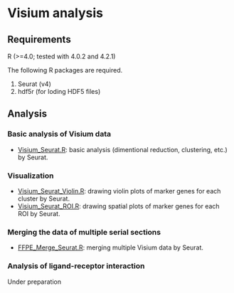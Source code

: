 # Visium analysis

## Requirements
R (>=4.0; tested with 4.0.2 and 4.2.1)

The following R packages are required.
1. Seurat (v4)
2. hdf5r (for loding HDF5 files)

## Analysis
### Basic analysis of Visium data  
- [Visium_Seurat.R](./Visium_Seurat.R): basic analysis (dimentional reduction, clustering, etc.) by Seurat.

### Visualization
- [Visium_Seurat_Violin.R](./Visium_Seurat_Violin.R): drawing violin plots of marker genes for each cluster by Seurat.
- [Visium_Seurat_ROI.R](./Visium_Seurat_ROI.R): drawing spatial plots of marker genes for each ROI by Seurat.

### Merging the data of multiple serial sections 
- [FFPE_Merge_Seurat.R](./FFPE_Merge_Seurat.R): merging multiple Visium data by Seurat.

### Analysis of ligand-receptor interaction
Under preparation
